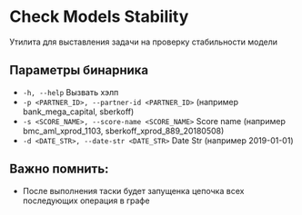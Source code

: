 # Check Models Stability

Утилита для выставления задачи на проверку стабильности модели

## Параметры бинарника
- `-h, --help` Вызвать хэлп
- `-p <PARTNER_ID>, --partner-id <PARTNER_ID>` <Required> (например bank_mega_capital, sberkoff)
- `-s <SCORE_NAME>, --score-name <SCORE_NAME>` <Required> Score name (например bmc_aml_xprod_1103, sberkoff_xprod_889_20180508)
- `-d <DATE_STR>, --date-str <DATE_STR>` <Required> Date Str (например 2019-01-01)

## Важно помнить:
- После выполнения таски будет запущенка цепочка всех последующих операция в графе
